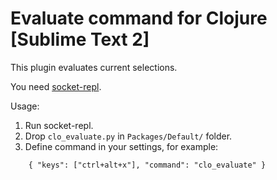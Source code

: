 # Evaluate command for Clojure [Sublime Text 2]

This plugin evaluates current selections.

You need [socket-repl](http://github.com/kondratovich/socket-repl/).


Usage:

1. Run socket-repl.
2. Drop ```clo_evaluate.py``` in ```Packages/Default/``` folder.
3. Define command in your settings, for example:  
```
    { "keys": ["ctrl+alt+x"], "command": "clo_evaluate" }
```

